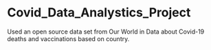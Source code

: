# Covid_Data_Analystics_Project
Used an open source data set from Our World in Data about Covid-19 deaths and vaccinations based on country.
